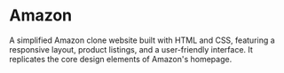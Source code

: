 # Amazon
A simplified Amazon clone website built with HTML and CSS, featuring a responsive layout, product listings, and a user-friendly interface. It replicates the core design elements of Amazon's homepage.
